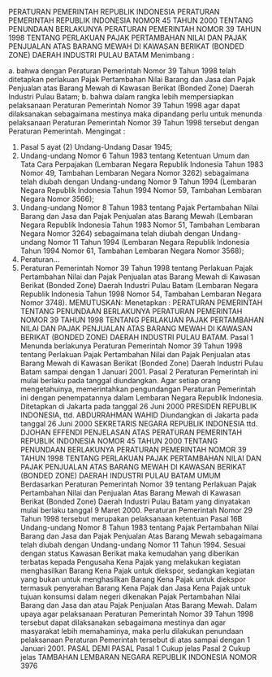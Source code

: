  PERATURAN PEMERINTAH REPUBLIK INDONESIA PERATURAN PEMERINTAH REPUBLIK INDONESIA NOMOR 45 TAHUN 2000 TENTANG PENUNDAAN BERLAKUNYA PERATURAN PEMERINTAH NOMOR 39 TAHUN 1998 TENTANG PERLAKUAN PAJAK PERTAMBAHAN NILAI DAN PAJAK PENJUALAN ATAS BARANG MEWAH DI KAWASAN BERIKAT (BONDED ZONE) DAERAH INDUSTRI PULAU BATAM
Menimbang :

a. bahwa dengan Peraturan Pemerintah Nomor 39 Tahun 1998 telah ditetapkan perlakuan Pajak Pertambahan Nilai Barang dan Jasa dan Pajak Penjualan atas Barang Mewah di Kawasan Berikat (Bonded Zone) Daerah Industri Pulau Batam;
b. bahwa dalam rangka lebih mempersiapkan pelaksanaan Peraturan Pemerintah Nomor 39 Tahun 1998 agar dapat dilaksanakan sebagaimana mestinya maka dipandang perlu untuk menunda pelaksanaan Peraturan Pemerintah Nomor 39 Tahun 1998 tersebut dengan Peraturan Pemerintah.
Mengingat :

1. Pasal 5 ayat (2) Undang-Undang Dasar 1945;
2. Undang-undang Nomor 6 Tahun 1983 tentang Ketentuan Umum dan Tata Cara Perpajakan (Lembaran Negara Republik Indonesia Tahun 1983 Nomor 49, Tambahan Lembaran Negara Nomor 3262) sebagaimana telah diubah dengan Undang-undang Nomor 9 Tahun 1994 (Lembaran Negara Republik Indonesia Tahun 1994 Nomor 59, Tambahan Lembaran Negara Nomor 3566);
3. Undang-undang Nomor 8 Tahun 1983 tentang Pajak Pertambahan Nilai Barang dan Jasa dan Pajak Penjualan atas Barang Mewah (Lembaran Negara Republik Indonesia Tahun 1983 Nomor 51, Tambahan Lembaran Negara Nomor 3264) sebagaimana telah diubah dengan Undang-undang Nomor 11 Tahun 1994 (Lembaran Negara Republik Indonesia Tahun 1994 Nomor 61, Tambahan Lembaran Negara Nomor 3568);
4. Peraturan...
4. Peraturan Pemerintah Nomor 39 Tahun 1998 tentang Perlakuan Pajak Pertambahan Nilai dan Pajak Penjualan atas Barang Mewah di Kawasan Berikat (Bonded Zone) Daerah Industri Pulau Batam (Lembaran Negara Republik Indonesia Tahun 1998 Nomor 54, Tambahan Lembaran Negara Nomor 3748).
MEMUTUSKAN:
 Menetapkan : PERATURAN PEMERINTAH TENTANG PENUNDAAN BERLAKUNYA PERATURAN PEMERINTAH NOMOR 39 TAHUN 1998 TENTANG PERLAKUAN PAJAK PERTAMBAHAN NILAI DAN PAJAK PENJUALAN ATAS BARANG MEWAH DI KAWASAN BERIKAT (BONDED ZONE) DAERAH INDUSTRI PULAU BATAM.
Pasal 1
Menunda berlakunya Peraturan Pemerintah Nomor 39 Tahun 1998 tentang Perlakuan Pajak Pertambahan Nilai dan Pajak Penjualan atas Barang Mewah di Kawasan Berikat (Bonded Zone) Daerah Industri Pulau Batam sampai dengan 1 Januari 2001.
Pasal 2
Peraturan Pemerintah ini mulai berlaku pada tanggal diundangkan.
Agar setiap orang mengetahuinya, memerintahkan pengundangan Peraturan Pemerintah ini dengan penempatannya dalam Lembaran Negara Republik Indonesia. Ditetapkan di Jakarta pada tanggal 26 Juni 2000 PRESIDEN REPUBLIK INDONESIA, ttd. ABDURRAHMAN WAHID Diundangkan di Jakarta pada tanggal 26 Juni 2000 SEKRETARIS NEGARA REPUBLIK INDONESIA ttd. DJOHAN EFFENDI PENJELASAN ATAS PERATURAN PEMERINTAH REPUBLIK INDONESIA NOMOR 45 TAHUN 2000 TENTANG PENUNDAAN BERLAKUNYA PERATURAN PEMERINTAH NOMOR 39 TAHUN 1998 TENTANG PERLAKUAN PAJAK PERTAMBAHAN NILAI DAN PAJAK PENJUALAN ATAS BARANG MEWAH DI KAWASAN BERIKAT (BONDED ZONE) DAERAH INDUSTRI PULAU BATAM UMUM Berdasarkan Peraturan Pemerintah Nomor 39 tentang Perlakuan Pajak Pertambahan Nilai dan Penjualan Atas Barang Mewah di Kawasan Berikat (Bonded Zone) Daerah Industri Pulau Batam yang dinyatakan mulai berlaku tanggal 9 Maret 2000. Peraturan Pemerintah Nomor 29 Tahun 1998 tersebut merupakan pelaksanaan ketentuan Pasal 16B Undang-undang Nomor 8 Tahun 1983 tentang Pajak Pertambahan Nilai Barang dan Jasa dan Pajak Penjualan Atas Barang Mewah sebagaimana telah diubah dengan Undang-undang Nomor 11 Tahun 1994. Sesuai dengan status Kawasan Berikat maka kemudahan yang diberikan terbatas kepada Pengusaha Kena Pajak yang melakukan kegiatan menghasilkan Barang Kena Pajak untuk diekspor, sedangkan kegiatan yang bukan untuk menghasilkan Barang Kena Pajak untuk diekspor termasuk penyerahan Barang Kena Pajak dan Jasa Kena Pajak untuk tujuan konsumsi dalam negeri dikenakan Pajak Pertambahan Nilai Barang dan Jasa dan atau Pajak Penjualan Atas Barang Mewah. Dalam upaya agar pelaksanaan Peraturan Pemerintah Nomor 39 Tahun 1998 tersebut dapat dilaksanakan sebagaimana mestinya dan agar masyarakat lebih memahaminya, maka perlu dilakukan penundaan pelaksanaan Peraturan Pemerintah tersebut di atas sampai dengan 1 Januari 2001. PASAL DEMI PASAL Pasal 1 Cukup jelas Pasal 2 Cukup jelas TAMBAHAN LEMBARAN NEGARA REPUBLIK INDONESIA NOMOR 3976